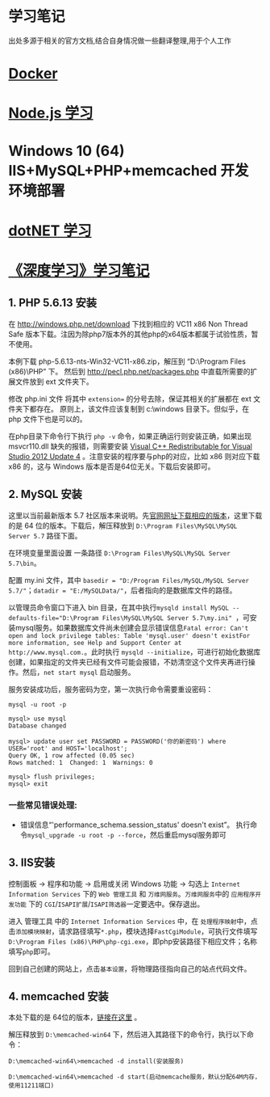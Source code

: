 # 学习笔记
出处多源于相关的官方文档,结合自身情况做一些翻译整理,用于个人工作

# [Docker](https://github.com/bigqiang/study/tree/master/docker)

# [Node.js 学习](https://github.com/bigqiang/study/tree/master/nodejs)

# Windows 10 (64) IIS+MySQL+PHP+memcached 开发环境部署

# [dotNET 学习](https://github.com/bigqiang/study/tree/master/dotNet)

# [《深度学习》学习笔记](https://github.com/bigqiang/study/tree/master/deeplearning)

## 1. PHP 5.6.13 安装

在 http://windows.php.net/download 下找到相应的 VC11 x86 Non Thread Safe 版本下载。注因为除php7版本外的其他php的x64版本都属于试验性质，暂不使用。

本例下载 php-5.6.13-nts-Win32-VC11-x86.zip，解压到 “D:\Program Files (x86)\PHP” 下。
然后到 http://pecl.php.net/packages.php 中直载所需要的扩展文件放到 ext 文件夹下。

修改 php.ini 文件 将其中 `extension=` 的分号去除，保证其相关的扩展都在 ext 文件夹下都存在。
原则上，该文件应该复制到 c:\windows 目录下。但似乎，在 php 文件下也是可以的。

在php目录下命令行下执行 `php -v` 命令，如果正确运行则安装正确，如果出现 msvcr110.dll 缺失的报错，则需要安装 [Visual C++ Redistributable for Visual Studio 2012 Update 4](https://www.microsoft.com/zh-CN/download/details.aspx?id=30679) 。注意安装的程序要与php的对应，比如 x86 则对应下载 x86 的，这与 Windows 版本是否是64位无关。下载后安装即可。

## 2. MySQL 安装

这里以当前最新版本 5.7 社区版本来说明。先[官网网址下载相应的版本](http://dev.mysql.com/downloads/mysql/)，这里下载的是 64 位的版本。下载后，解压释放到 `D:\Program Files\MySQL\MySQL Server 5.7` 路径下面。

在环境变量里面设置 一条路径 `D:\Program Files\MySQL\MySQL Server 5.7\bin`。

配置 my.ini 文件，其中 `basedir = "D:/Program Files/MySQL/MySQL Server 5.7/"`；`datadir = "E:/MySQLData/"`，后者指向的是数据库文件的路径。

以管理员命令窗口下进入 bin 目录，在其中执行`mysqld install MySQL --defaults-file="D:\Program Files\MySQL\MySQL Server 5.7\my.ini"
`，可安装mysql服务。如果数据库文件尚未创建会显示错误信息`Fatal error: Can't open and lock privilege tables: Table 'mysql.user' doesn't existFor more information, see Help and Support Center at http://www.mysql.com.`。此时执行 `mysqld --initialize`，可进行初始化数据库创建，如果指定的文件夹已经有文件可能会报错，不妨清空这个文件夹再进行操作。然后，`net start mysql` 启动服务。

服务安装成功后，服务密码为空，第一次执行命令需要重设密码：
```
mysql -u root -p

mysql> use mysql
Database changed

mysql> update user set PASSWORD = PASSWORD('你的新密码') where USER='root' and HOST='localhost';
Query OK, 1 row affected (0.05 sec)
Rows matched: 1  Changed: 1  Warnings: 0

mysql> flush privileges;
mysql> exit

```

### 一些常见错误处理:
* 错误信息“'performance_schema.session_status' doesn't exist”。
执行命令`mysql_upgrade -u root -p --force`，然后重启mysql服务即可


## 3. IIS安装

控制面板 -> 程序和功能 -> 启用或关闭 Windows 功能 -> 勾选上 `Internet Information Services` 下的 `Web 管理工具` 和 `万维网服务`。`万维网服务`中的 `应用程序开发功能` 下的 `CGI`/`ISAPI扩展`/`ISAPI筛选器`一定要选中。保存退出。

进入 管理工具 中的 `Internet Information Services` 中，在 `处理程序映射`中，点击`添加模块映射`，请求路径填写`*.php`，模块选择`FastCgiModule`，可执行文件填写`D:\Program Files (x86)\PHP\php-cgi.exe`，即php安装路径下相应文件；名称填写`php`即可。

回到自己创建的网站上，点击`基本设置`，将物理路径指向自己的站点代码文件。

## 4. memcached 安装

本处下载的是 64位的版本，[链接在这里](http://www.urielkatz.com/archive/detail/memcached-64-bit-windows/) 。

解压释放到 `D:\memcached-win64` 下，然后进入其路径下的命令行，执行以下命令：
```
D:\memcached-win64\>memcached -d install(安装服务)

D:\memcached-win64\>memcached -d start(启动memcache服务，默认分配64M内存，使用11211端口)
```